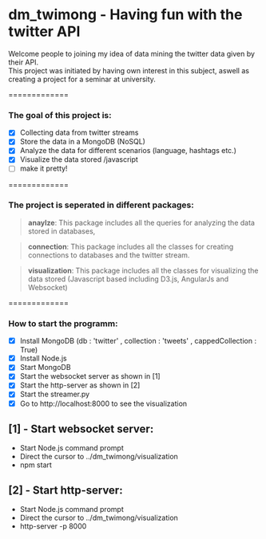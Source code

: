 # dm_twimong - Having fun with the twitter API

Welcome people to joining my idea of data mining the twitter data given by their API. <br />
This project was initiated by having own interest in this subject, aswell as creating a project for a seminar at university.

=============
### The goal of this project is:

- [x] Collecting data from twitter streams
- [x] Store the data in a MongoDB (NoSQL)
- [x] Analyze the data for different scenarios (language, hashtags etc.)
- [x] Visualize the data stored /javascript
- [ ] make it pretty!
 
=============
### The project is seperated in different packages:

> **anaylze**: This package includes all the queries for analyzing the data stored in databases,

> **connection**: This package includes all the classes for creating connections to databases and the twitter stream.

> **visualization**: This package includes all the classes for visualizing the data stored (Javascript based including D3.js, AngularJs and Websocket)

=============
### How to start the programm:

- [x] Install MongoDB (db : 'twitter' , collection : 'tweets' , cappedCollection : True)
- [x] Install Node.js
- [x] Start MongoDB
- [x] Start the websocket server as shown in [1]
- [x] Start the http-server as shown in [2]
- [x] Start the streamer.py
- [x] Go to http://localhost:8000 to see the visualization

## [1] - Start websocket server:

- Start Node.js command prompt
- Direct the cursor to ../dm_twimong/visualization
- npm start


## [2] - Start http-server:

- Start Node.js command prompt
- Direct the cursor to ../dm_twimong/visualization
- http-server -p 8000
